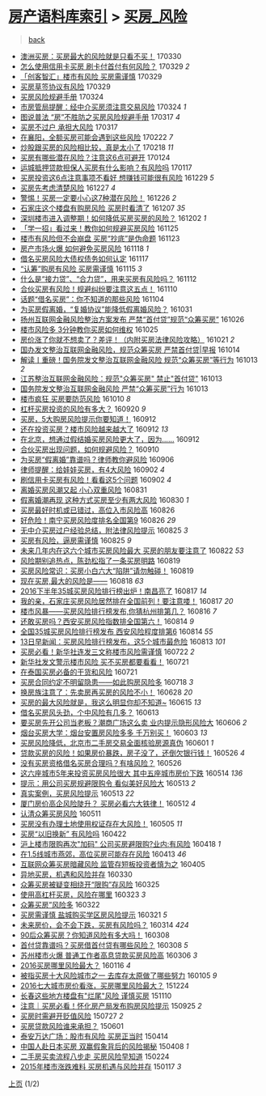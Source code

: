 [房产语料库索引](../../README.md)  > [买房_风险](买房_风险.md)
====
> [back](../README.md)

- [澳洲买房：买房最大的风险就是只看不买！](http://jkwz.applinzi.com/ittc/6950835860235879429.html#%E6%BE%B3%E6%B4%B2%E4%B9%B0%E6%88%BF%EF%BC%9A%E4%B9%B0%E6%88%BF%E6%9C%80%E5%A4%A7%E7%9A%84%E9%A3%8E%E9%99%A9%E5%B0%B1%E6%98%AF%E5%8F%AA%E7%9C%8B%E4%B8%8D%E4%B9%B0%EF%BC%81) 170330  
- [怎么使用信用卡买房 刷卡付首付有何风险？](http://jkwz.applinzi.com/ittc/6950507995137049605.html#%E6%80%8E%E4%B9%88%E4%BD%BF%E7%94%A8%E4%BF%A1%E7%94%A8%E5%8D%A1%E4%B9%B0%E6%88%BF+%E5%88%B7%E5%8D%A1%E4%BB%98%E9%A6%96%E4%BB%98%E6%9C%89%E4%BD%95%E9%A3%8E%E9%99%A9%EF%BC%9F) 170329 *2* 
- [「创客智汇」楼市有风险 买房需谨慎](http://jkwz.applinzi.com/ittc/6950487451180205060.html#%E3%80%8C%E5%88%9B%E5%AE%A2%E6%99%BA%E6%B1%87%E3%80%8D%E6%A5%BC%E5%B8%82%E6%9C%89%E9%A3%8E%E9%99%A9+%E4%B9%B0%E6%88%BF%E9%9C%80%E8%B0%A8%E6%85%8E) 170329  
- [买房草签协议有风险](http://jkwz.applinzi.com/ittc/6950379149951763460.html#%E4%B9%B0%E6%88%BF%E8%8D%89%E7%AD%BE%E5%8D%8F%E8%AE%AE%E6%9C%89%E9%A3%8E%E9%99%A9) 170329  
- [买房风险规避手册](http://jkwz.applinzi.com/ittc/6948702080482149380.html#%E4%B9%B0%E6%88%BF%E9%A3%8E%E9%99%A9%E8%A7%84%E9%81%BF%E6%89%8B%E5%86%8C) 170324  
- [市房管局提醒：经中介买房须注意交易风险](http://jkwz.applinzi.com/ittc/6948528789855405061.html#%E5%B8%82%E6%88%BF%E7%AE%A1%E5%B1%80%E6%8F%90%E9%86%92%EF%BC%9A%E7%BB%8F%E4%B8%AD%E4%BB%8B%E4%B9%B0%E6%88%BF%E9%A1%BB%E6%B3%A8%E6%84%8F%E4%BA%A4%E6%98%93%E9%A3%8E%E9%99%A9) 170324 *1* 
- [图说普法 “房”不胜防之买房风险规避手册](http://jkwz.applinzi.com/ittc/6945921997421937669.html#%E5%9B%BE%E8%AF%B4%E6%99%AE%E6%B3%95+%E2%80%9C%E6%88%BF%E2%80%9D%E4%B8%8D%E8%83%9C%E9%98%B2%E4%B9%8B%E4%B9%B0%E6%88%BF%E9%A3%8E%E9%99%A9%E8%A7%84%E9%81%BF%E6%89%8B%E5%86%8C) 170317 *4* 
- [买房不过户 承担大风险](http://jkwz.applinzi.com/ittc/6945909812058653700.html#%E4%B9%B0%E6%88%BF%E4%B8%8D%E8%BF%87%E6%88%B7+%E6%89%BF%E6%8B%85%E5%A4%A7%E9%A3%8E%E9%99%A9) 170317  
- [在襄阳，全额买房可能会遇到这些风险](http://jkwz.applinzi.com/ittc/6937487795135448068.html#%E5%9C%A8%E8%A5%84%E9%98%B3%EF%BC%8C%E5%85%A8%E9%A2%9D%E4%B9%B0%E6%88%BF%E5%8F%AF%E8%83%BD%E4%BC%9A%E9%81%87%E5%88%B0%E8%BF%99%E4%BA%9B%E9%A3%8E%E9%99%A9) 170222 *7* 
- [炒股跟买房的风险相比较，真是太小了](http://jkwz.applinzi.com/ittc/6935906225236739076.html#%E7%82%92%E8%82%A1%E8%B7%9F%E4%B9%B0%E6%88%BF%E7%9A%84%E9%A3%8E%E9%99%A9%E7%9B%B8%E6%AF%94%E8%BE%83%EF%BC%8C%E7%9C%9F%E6%98%AF%E5%A4%AA%E5%B0%8F%E4%BA%86) 170218 *11* 
- [买房有哪些潜在风险？注意这6点可避开](http://jkwz.applinzi.com/ittc/6926359150555825157.html#%E4%B9%B0%E6%88%BF%E6%9C%89%E5%93%AA%E4%BA%9B%E6%BD%9C%E5%9C%A8%E9%A3%8E%E9%99%A9%EF%BC%9F%E6%B3%A8%E6%84%8F%E8%BF%996%E7%82%B9%E5%8F%AF%E9%81%BF%E5%BC%80) 170124  
- [运城抵押贷款担保人买房有什么影响？有风险吗](http://jkwz.applinzi.com/ittc/6924076728564843524.html#%E8%BF%90%E5%9F%8E%E6%8A%B5%E6%8A%BC%E8%B4%B7%E6%AC%BE%E6%8B%85%E4%BF%9D%E4%BA%BA%E4%B9%B0%E6%88%BF%E6%9C%89%E4%BB%80%E4%B9%88%E5%BD%B1%E5%93%8D%EF%BC%9F%E6%9C%89%E9%A3%8E%E9%99%A9%E5%90%97) 170117  
- [买房投资这6点注意事项不看好 想赚钱可能很有风险](http://jkwz.applinzi.com/ittc/6917201398378005509.html#%E4%B9%B0%E6%88%BF%E6%8A%95%E8%B5%84%E8%BF%996%E7%82%B9%E6%B3%A8%E6%84%8F%E4%BA%8B%E9%A1%B9%E4%B8%8D%E7%9C%8B%E5%A5%BD+%E6%83%B3%E8%B5%9A%E9%92%B1%E5%8F%AF%E8%83%BD%E5%BE%88%E6%9C%89%E9%A3%8E%E9%99%A9) 161229 *5* 
- [买房先考虑清楚风险](http://jkwz.applinzi.com/ittc/6916258747201881093.html#%E4%B9%B0%E6%88%BF%E5%85%88%E8%80%83%E8%99%91%E6%B8%85%E6%A5%9A%E9%A3%8E%E9%99%A9) 161227 *4* 
- [警惕！买房一定要小心这7种潜在风险！](http://jkwz.applinzi.com/ittc/6915864348852749317.html#%E8%AD%A6%E6%83%95%EF%BC%81%E4%B9%B0%E6%88%BF%E4%B8%80%E5%AE%9A%E8%A6%81%E5%B0%8F%E5%BF%83%E8%BF%997%E7%A7%8D%E6%BD%9C%E5%9C%A8%E9%A3%8E%E9%99%A9%EF%BC%81) 161226 *2* 
- [石家庄这个楼盘有购房风险 买房时看清了](http://jkwz.applinzi.com/ittc/6909012648812610565.html#%E7%9F%B3%E5%AE%B6%E5%BA%84%E8%BF%99%E4%B8%AA%E6%A5%BC%E7%9B%98%E6%9C%89%E8%B4%AD%E6%88%BF%E9%A3%8E%E9%99%A9+%E4%B9%B0%E6%88%BF%E6%97%B6%E7%9C%8B%E6%B8%85%E4%BA%86) 161207 *35* 
- [深圳楼市进入调整期！如何降低买房买房的风险？](http://jkwz.applinzi.com/ittc/6907105115889992709.html#%E6%B7%B1%E5%9C%B3%E6%A5%BC%E5%B8%82%E8%BF%9B%E5%85%A5%E8%B0%83%E6%95%B4%E6%9C%9F%EF%BC%81%E5%A6%82%E4%BD%95%E9%99%8D%E4%BD%8E%E4%B9%B0%E6%88%BF%E4%B9%B0%E6%88%BF%E7%9A%84%E9%A3%8E%E9%99%A9%EF%BC%9F) 161202 *1* 
- [「学一招」看过来！教你如何规避买房风险](http://jkwz.applinzi.com/ittc/6904411153148412932.html#%E3%80%8C%E5%AD%A6%E4%B8%80%E6%8B%9B%E3%80%8D%E7%9C%8B%E8%BF%87%E6%9D%A5%EF%BC%81%E6%95%99%E4%BD%A0%E5%A6%82%E4%BD%95%E8%A7%84%E9%81%BF%E4%B9%B0%E6%88%BF%E9%A3%8E%E9%99%A9) 161125  
- [楼市有风险但不会崩盘 买房“抄底”是伪命题](http://jkwz.applinzi.com/ittc/6903611371844797444.html#%E6%A5%BC%E5%B8%82%E6%9C%89%E9%A3%8E%E9%99%A9%E4%BD%86%E4%B8%8D%E4%BC%9A%E5%B4%A9%E7%9B%98+%E4%B9%B0%E6%88%BF%E2%80%9C%E6%8A%84%E5%BA%95%E2%80%9D%E6%98%AF%E4%BC%AA%E5%91%BD%E9%A2%98) 161123  
- [房产市场火爆 如何避免买房风险](http://jkwz.applinzi.com/ittc/6901764347923006469.html#%E6%88%BF%E4%BA%A7%E5%B8%82%E5%9C%BA%E7%81%AB%E7%88%86+%E5%A6%82%E4%BD%95%E9%81%BF%E5%85%8D%E4%B9%B0%E6%88%BF%E9%A3%8E%E9%99%A9) 161118 *1* 
- [借名买房风险大债权债务如何认定](http://jkwz.applinzi.com/ittc/6901385278895162373.html#%E5%80%9F%E5%90%8D%E4%B9%B0%E6%88%BF%E9%A3%8E%E9%99%A9%E5%A4%A7%E5%80%BA%E6%9D%83%E5%80%BA%E5%8A%A1%E5%A6%82%E4%BD%95%E8%AE%A4%E5%AE%9A) 161117  
- [“认筹”购房有风险 买房需谨慎](http://jkwz.applinzi.com/ittc/6900687400023360517.html#%E2%80%9C%E8%AE%A4%E7%AD%B9%E2%80%9D%E8%B4%AD%E6%88%BF%E6%9C%89%E9%A3%8E%E9%99%A9+%E4%B9%B0%E6%88%BF%E9%9C%80%E8%B0%A8%E6%85%8E) 161115 *3* 
- [什么是“接力贷”、“合力贷”，用来买房有风险吗？](http://jkwz.applinzi.com/ittc/6899289928373896197.html#%E4%BB%80%E4%B9%88%E6%98%AF%E2%80%9C%E6%8E%A5%E5%8A%9B%E8%B4%B7%E2%80%9D%E3%80%81%E2%80%9C%E5%90%88%E5%8A%9B%E8%B4%B7%E2%80%9D%EF%BC%8C%E7%94%A8%E6%9D%A5%E4%B9%B0%E6%88%BF%E6%9C%89%E9%A3%8E%E9%99%A9%E5%90%97%EF%BC%9F) 161112  
- [合伙买房有风险！规避纠纷要注意这五点！](http://jkwz.applinzi.com/ittc/6898792038903841797.html#%E5%90%88%E4%BC%99%E4%B9%B0%E6%88%BF%E6%9C%89%E9%A3%8E%E9%99%A9%EF%BC%81%E8%A7%84%E9%81%BF%E7%BA%A0%E7%BA%B7%E8%A6%81%E6%B3%A8%E6%84%8F%E8%BF%99%E4%BA%94%E7%82%B9%EF%BC%81) 161110  
- [话题“借名买房”：你不知道的那些风险](http://jkwz.applinzi.com/ittc/6896663156759200772.html#%E8%AF%9D%E9%A2%98%E2%80%9C%E5%80%9F%E5%90%8D%E4%B9%B0%E6%88%BF%E2%80%9D%EF%BC%9A%E4%BD%A0%E4%B8%8D%E7%9F%A5%E9%81%93%E7%9A%84%E9%82%A3%E4%BA%9B%E9%A3%8E%E9%99%A9) 161104  
- [为买房假离婚，“复婚协议”能降低假离婚风险？](http://jkwz.applinzi.com/ittc/6895091317259895812.html#%E4%B8%BA%E4%B9%B0%E6%88%BF%E5%81%87%E7%A6%BB%E5%A9%9A%EF%BC%8C%E2%80%9C%E5%A4%8D%E5%A9%9A%E5%8D%8F%E8%AE%AE%E2%80%9D%E8%83%BD%E9%99%8D%E4%BD%8E%E5%81%87%E7%A6%BB%E5%A9%9A%E9%A3%8E%E9%99%A9%EF%BC%9F) 161031  
- [扬州互联网金融风险整治方案发布 严禁“首付贷”规范“众筹买房”](http://jkwz.applinzi.com/ittc/6893237131169760260.html#%E6%89%AC%E5%B7%9E%E4%BA%92%E8%81%94%E7%BD%91%E9%87%91%E8%9E%8D%E9%A3%8E%E9%99%A9%E6%95%B4%E6%B2%BB%E6%96%B9%E6%A1%88%E5%8F%91%E5%B8%83+%E4%B8%A5%E7%A6%81%E2%80%9C%E9%A6%96%E4%BB%98%E8%B4%B7%E2%80%9D%E8%A7%84%E8%8C%83%E2%80%9C%E4%BC%97%E7%AD%B9%E4%B9%B0%E6%88%BF%E2%80%9D) 161026  
- [楼市风险多 3分钟教你买房如何维权](http://jkwz.applinzi.com/ittc/6892987497130230788.html#%E6%A5%BC%E5%B8%82%E9%A3%8E%E9%99%A9%E5%A4%9A+3%E5%88%86%E9%92%9F%E6%95%99%E4%BD%A0%E4%B9%B0%E6%88%BF%E5%A6%82%E4%BD%95%E7%BB%B4%E6%9D%83) 161025  
- [房价涨了你就不想卖了？差评！（内附买房法律风险攻略）](http://jkwz.applinzi.com/ittc/6891480703027381252.html#%E6%88%BF%E4%BB%B7%E6%B6%A8%E4%BA%86%E4%BD%A0%E5%B0%B1%E4%B8%8D%E6%83%B3%E5%8D%96%E4%BA%86%EF%BC%9F%E5%B7%AE%E8%AF%84%EF%BC%81%EF%BC%88%E5%86%85%E9%99%84%E4%B9%B0%E6%88%BF%E6%B3%95%E5%BE%8B%E9%A3%8E%E9%99%A9%E6%94%BB%E7%95%A5%EF%BC%89) 161021 *2* 
- [国办发文整治互联网金融风险，规范众筹买房 严禁首付贷|早报](http://jkwz.applinzi.com/ittc/6888755460357751813.html#%E5%9B%BD%E5%8A%9E%E5%8F%91%E6%96%87%E6%95%B4%E6%B2%BB%E4%BA%92%E8%81%94%E7%BD%91%E9%87%91%E8%9E%8D%E9%A3%8E%E9%99%A9%EF%BC%8C%E8%A7%84%E8%8C%83%E4%BC%97%E7%AD%B9%E4%B9%B0%E6%88%BF+%E4%B8%A5%E7%A6%81%E9%A6%96%E4%BB%98%E8%B4%B7%7C%E6%97%A9%E6%8A%A5) 161014  
- [解读丨重磅！国务院发文整治互联网金融风险 规范“众筹买房”等行为](http://jkwz.applinzi.com/ittc/6888588593936729092.html#%E8%A7%A3%E8%AF%BB%E4%B8%A8%E9%87%8D%E7%A3%85%EF%BC%81%E5%9B%BD%E5%8A%A1%E9%99%A2%E5%8F%91%E6%96%87%E6%95%B4%E6%B2%BB%E4%BA%92%E8%81%94%E7%BD%91%E9%87%91%E8%9E%8D%E9%A3%8E%E9%99%A9+%E8%A7%84%E8%8C%83%E2%80%9C%E4%BC%97%E7%AD%B9%E4%B9%B0%E6%88%BF%E2%80%9D%E7%AD%89%E8%A1%8C%E4%B8%BA) 161013 *2* 
- [江苏整治互联网金融风险：规范&quot;众筹买房&quot; 禁止&quot;首付贷&quot;](http://jkwz.applinzi.com/ittc/6888569325258015748.html#%E6%B1%9F%E8%8B%8F%E6%95%B4%E6%B2%BB%E4%BA%92%E8%81%94%E7%BD%91%E9%87%91%E8%9E%8D%E9%A3%8E%E9%99%A9%EF%BC%9A%E8%A7%84%E8%8C%83%26quot%3B%E4%BC%97%E7%AD%B9%E4%B9%B0%E6%88%BF%26quot%3B+%E7%A6%81%E6%AD%A2%26quot%3B%E9%A6%96%E4%BB%98%E8%B4%B7%26quot%3B) 161013  
- [国务院发文整治互联网金融风险 严禁“众筹买房”行为](http://jkwz.applinzi.com/ittc/6888508459632296965.html#%E5%9B%BD%E5%8A%A1%E9%99%A2%E5%8F%91%E6%96%87%E6%95%B4%E6%B2%BB%E4%BA%92%E8%81%94%E7%BD%91%E9%87%91%E8%9E%8D%E9%A3%8E%E9%99%A9+%E4%B8%A5%E7%A6%81%E2%80%9C%E4%BC%97%E7%AD%B9%E4%B9%B0%E6%88%BF%E2%80%9D%E8%A1%8C%E4%B8%BA) 161013  
- [楼市疯狂 买房要防范风险](http://jkwz.applinzi.com/ittc/6887389014218245124.html#%E6%A5%BC%E5%B8%82%E7%96%AF%E7%8B%82+%E4%B9%B0%E6%88%BF%E8%A6%81%E9%98%B2%E8%8C%83%E9%A3%8E%E9%99%A9) 161010 *8* 
- [杠杆买房投资的风险有多大？](http://jkwz.applinzi.com/ittc/6880047531014226949.html#%E6%9D%A0%E6%9D%86%E4%B9%B0%E6%88%BF%E6%8A%95%E8%B5%84%E7%9A%84%E9%A3%8E%E9%99%A9%E6%9C%89%E5%A4%9A%E5%A4%A7%EF%BC%9F) 160920 *9* 
- [买房，5大购房风险提示你要知道！](http://jkwz.applinzi.com/ittc/6877089950897554436.html#%E4%B9%B0%E6%88%BF%EF%BC%8C5%E5%A4%A7%E8%B4%AD%E6%88%BF%E9%A3%8E%E9%99%A9%E6%8F%90%E7%A4%BA%E4%BD%A0%E8%A6%81%E7%9F%A5%E9%81%93%EF%BC%81) 160912  
- [还在投资买房？楼市风险越来越大了](http://jkwz.applinzi.com/ittc/6877042837035680773.html#%E8%BF%98%E5%9C%A8%E6%8A%95%E8%B5%84%E4%B9%B0%E6%88%BF%EF%BC%9F%E6%A5%BC%E5%B8%82%E9%A3%8E%E9%99%A9%E8%B6%8A%E6%9D%A5%E8%B6%8A%E5%A4%A7%E4%BA%86) 160912 *13* 
- [在北京，想通过假结婚买房风险更大了，因为......](http://jkwz.applinzi.com/ittc/6876996089487557636.html#%E5%9C%A8%E5%8C%97%E4%BA%AC%EF%BC%8C%E6%83%B3%E9%80%9A%E8%BF%87%E5%81%87%E7%BB%93%E5%A9%9A%E4%B9%B0%E6%88%BF%E9%A3%8E%E9%99%A9%E6%9B%B4%E5%A4%A7%E4%BA%86%EF%BC%8C%E5%9B%A0%E4%B8%BA......) 160912  
- [合伙买房出现问题，如何规避风险？](http://jkwz.applinzi.com/ittc/6876264292399186949.html#%E5%90%88%E4%BC%99%E4%B9%B0%E6%88%BF%E5%87%BA%E7%8E%B0%E9%97%AE%E9%A2%98%EF%BC%8C%E5%A6%82%E4%BD%95%E8%A7%84%E9%81%BF%E9%A3%8E%E9%99%A9%EF%BC%9F) 160910  
- [为买房“假离婚”靠谱吗？律师教你避风险](http://jkwz.applinzi.com/ittc/6874754687701615621.html#%E4%B8%BA%E4%B9%B0%E6%88%BF%E2%80%9C%E5%81%87%E7%A6%BB%E5%A9%9A%E2%80%9D%E9%9D%A0%E8%B0%B1%E5%90%97%EF%BC%9F%E5%BE%8B%E5%B8%88%E6%95%99%E4%BD%A0%E9%81%BF%E9%A3%8E%E9%99%A9) 160906  
- [律师提醒：给娃娃买房，有4大风险](http://jkwz.applinzi.com/ittc/6873305645205423108.html#%E5%BE%8B%E5%B8%88%E6%8F%90%E9%86%92%EF%BC%9A%E7%BB%99%E5%A8%83%E5%A8%83%E4%B9%B0%E6%88%BF%EF%BC%8C%E6%9C%894%E5%A4%A7%E9%A3%8E%E9%99%A9) 160902 *4* 
- [刷信用卡买房有风险！看看这5个问题](http://jkwz.applinzi.com/ittc/6873176364978537476.html#%E5%88%B7%E4%BF%A1%E7%94%A8%E5%8D%A1%E4%B9%B0%E6%88%BF%E6%9C%89%E9%A3%8E%E9%99%A9%EF%BC%81%E7%9C%8B%E7%9C%8B%E8%BF%995%E4%B8%AA%E9%97%AE%E9%A2%98) 160902 *4* 
- [离婚买房风潮又起 小心双重风险](http://jkwz.applinzi.com/ittc/6872551870681318404.html#%E7%A6%BB%E5%A9%9A%E4%B9%B0%E6%88%BF%E9%A3%8E%E6%BD%AE%E5%8F%88%E8%B5%B7+%E5%B0%8F%E5%BF%83%E5%8F%8C%E9%87%8D%E9%A3%8E%E9%99%A9) 160831  
- [假离婚潮再现 这种方式买房至少有两大风险](http://jkwz.applinzi.com/ittc/6872204102292997124.html#%E5%81%87%E7%A6%BB%E5%A9%9A%E6%BD%AE%E5%86%8D%E7%8E%B0+%E8%BF%99%E7%A7%8D%E6%96%B9%E5%BC%8F%E4%B9%B0%E6%88%BF%E8%87%B3%E5%B0%91%E6%9C%89%E4%B8%A4%E5%A4%A7%E9%A3%8E%E9%99%A9) 160830 *1* 
- [买房最好时机或已错过，高位入市风险高](http://jkwz.applinzi.com/ittc/6870609683307561988.html#%E4%B9%B0%E6%88%BF%E6%9C%80%E5%A5%BD%E6%97%B6%E6%9C%BA%E6%88%96%E5%B7%B2%E9%94%99%E8%BF%87%EF%BC%8C%E9%AB%98%E4%BD%8D%E5%85%A5%E5%B8%82%E9%A3%8E%E9%99%A9%E9%AB%98) 160826  
- [好危险！南宁买房风险度排名全国第9](http://jkwz.applinzi.com/ittc/6870586844051407877.html#%E5%A5%BD%E5%8D%B1%E9%99%A9%EF%BC%81%E5%8D%97%E5%AE%81%E4%B9%B0%E6%88%BF%E9%A3%8E%E9%99%A9%E5%BA%A6%E6%8E%92%E5%90%8D%E5%85%A8%E5%9B%BD%E7%AC%AC9) 160826 *29* 
- [无中介买房过户经验总结，附法律风险提示](http://jkwz.applinzi.com/ittc/6870378387734004741.html#%E6%97%A0%E4%B8%AD%E4%BB%8B%E4%B9%B0%E6%88%BF%E8%BF%87%E6%88%B7%E7%BB%8F%E9%AA%8C%E6%80%BB%E7%BB%93%EF%BC%8C%E9%99%84%E6%B3%95%E5%BE%8B%E9%A3%8E%E9%99%A9%E6%8F%90%E7%A4%BA) 160825 *3* 
- [买房有风险，逼房需谨慎](http://jkwz.applinzi.com/ittc/6870355131589215237.html#%E4%B9%B0%E6%88%BF%E6%9C%89%E9%A3%8E%E9%99%A9%EF%BC%8C%E9%80%BC%E6%88%BF%E9%9C%80%E8%B0%A8%E6%85%8E) 160825 *9* 
- [未来几年内在这六个城市买房风险最大 买房的朋友要注意了](http://jkwz.applinzi.com/ittc/6869203896588829701.html#%E6%9C%AA%E6%9D%A5%E5%87%A0%E5%B9%B4%E5%86%85%E5%9C%A8%E8%BF%99%E5%85%AD%E4%B8%AA%E5%9F%8E%E5%B8%82%E4%B9%B0%E6%88%BF%E9%A3%8E%E9%99%A9%E6%9C%80%E5%A4%A7+%E4%B9%B0%E6%88%BF%E7%9A%84%E6%9C%8B%E5%8F%8B%E8%A6%81%E6%B3%A8%E6%84%8F%E4%BA%86) 160822 *53* 
- [风险期别追热点，陈劲松指了一条买房明路](http://jkwz.applinzi.com/ittc/6867708868603413508.html#%E9%A3%8E%E9%99%A9%E6%9C%9F%E5%88%AB%E8%BF%BD%E7%83%AD%E7%82%B9%EF%BC%8C%E9%99%88%E5%8A%B2%E6%9D%BE%E6%8C%87%E4%BA%86%E4%B8%80%E6%9D%A1%E4%B9%B0%E6%88%BF%E6%98%8E%E8%B7%AF) 160819  
- [买房风险常识：买房小白六大“陷阱”请勿触碰！](http://jkwz.applinzi.com/ittc/6868012063481398277.html#%E4%B9%B0%E6%88%BF%E9%A3%8E%E9%99%A9%E5%B8%B8%E8%AF%86%EF%BC%9A%E4%B9%B0%E6%88%BF%E5%B0%8F%E7%99%BD%E5%85%AD%E5%A4%A7%E2%80%9C%E9%99%B7%E9%98%B1%E2%80%9D%E8%AF%B7%E5%8B%BF%E8%A7%A6%E7%A2%B0%EF%BC%81) 160819  
- [现在买房,最大的风险是——](http://jkwz.applinzi.com/ittc/6867619491839738885.html#%E7%8E%B0%E5%9C%A8%E4%B9%B0%E6%88%BF%2C%E6%9C%80%E5%A4%A7%E7%9A%84%E9%A3%8E%E9%99%A9%E6%98%AF%E2%80%94%E2%80%94) 160818 *63* 
- [2016下半年35城买房风险排行榜出炉！南昌亮了](http://jkwz.applinzi.com/ittc/6867425519892694020.html#2016%E4%B8%8B%E5%8D%8A%E5%B9%B435%E5%9F%8E%E4%B9%B0%E6%88%BF%E9%A3%8E%E9%99%A9%E6%8E%92%E8%A1%8C%E6%A6%9C%E5%87%BA%E7%82%89%EF%BC%81%E5%8D%97%E6%98%8C%E4%BA%AE%E4%BA%86) 160817 *14* 
- [我的亲，石家庄买房风险居然排在全国前列！要注意喽！](http://jkwz.applinzi.com/ittc/6867359825670964228.html#%E6%88%91%E7%9A%84%E4%BA%B2%EF%BC%8C%E7%9F%B3%E5%AE%B6%E5%BA%84%E4%B9%B0%E6%88%BF%E9%A3%8E%E9%99%A9%E5%B1%85%E7%84%B6%E6%8E%92%E5%9C%A8%E5%85%A8%E5%9B%BD%E5%89%8D%E5%88%97%EF%BC%81%E8%A6%81%E6%B3%A8%E6%84%8F%E5%96%BD%EF%BC%81) 160817 *20* 
- [楼市风暴——买房风险排行榜发布,你猜杭州排第几？](http://jkwz.applinzi.com/ittc/6866968303104427012.html#%E6%A5%BC%E5%B8%82%E9%A3%8E%E6%9A%B4%E2%80%94%E2%80%94%E4%B9%B0%E6%88%BF%E9%A3%8E%E9%99%A9%E6%8E%92%E8%A1%8C%E6%A6%9C%E5%8F%91%E5%B8%83%2C%E4%BD%A0%E7%8C%9C%E6%9D%AD%E5%B7%9E%E6%8E%92%E7%AC%AC%E5%87%A0%EF%BC%9F) 160816 *7* 
- [还敢买房吗？西安买房风险指数排全国第六！](http://jkwz.applinzi.com/ittc/6866293003391599620.html#%E8%BF%98%E6%95%A2%E4%B9%B0%E6%88%BF%E5%90%97%EF%BC%9F%E8%A5%BF%E5%AE%89%E4%B9%B0%E6%88%BF%E9%A3%8E%E9%99%A9%E6%8C%87%E6%95%B0%E6%8E%92%E5%85%A8%E5%9B%BD%E7%AC%AC%E5%85%AD%EF%BC%81) 160814 *9* 
- [全国35城买房风险排行榜发布 西安风险程度排第6](http://jkwz.applinzi.com/ittc/6866122264025760772.html#%E5%85%A8%E5%9B%BD35%E5%9F%8E%E4%B9%B0%E6%88%BF%E9%A3%8E%E9%99%A9%E6%8E%92%E8%A1%8C%E6%A6%9C%E5%8F%91%E5%B8%83+%E8%A5%BF%E5%AE%89%E9%A3%8E%E9%99%A9%E7%A8%8B%E5%BA%A6%E6%8E%92%E7%AC%AC6) 160814 *55* 
- [13日早新闻：买房风险排行榜发布，这5个城市最危险](http://jkwz.applinzi.com/ittc/6865740531774260228.html#13%E6%97%A5%E6%97%A9%E6%96%B0%E9%97%BB%EF%BC%9A%E4%B9%B0%E6%88%BF%E9%A3%8E%E9%99%A9%E6%8E%92%E8%A1%8C%E6%A6%9C%E5%8F%91%E5%B8%83%EF%BC%8C%E8%BF%995%E4%B8%AA%E5%9F%8E%E5%B8%82%E6%9C%80%E5%8D%B1%E9%99%A9) 160813 *101* 
- [买房必看！新华社连发三文称楼市风险需谨慎](http://jkwz.applinzi.com/ittc/6857365184590644228.html#%E4%B9%B0%E6%88%BF%E5%BF%85%E7%9C%8B%EF%BC%81%E6%96%B0%E5%8D%8E%E7%A4%BE%E8%BF%9E%E5%8F%91%E4%B8%89%E6%96%87%E7%A7%B0%E6%A5%BC%E5%B8%82%E9%A3%8E%E9%99%A9%E9%9C%80%E8%B0%A8%E6%85%8E) 160722 *2* 
- [新华社发文警示楼市风险 买不买房都要看看！](http://jkwz.applinzi.com/ittc/6857358203393934341.html#%E6%96%B0%E5%8D%8E%E7%A4%BE%E5%8F%91%E6%96%87%E8%AD%A6%E7%A4%BA%E6%A5%BC%E5%B8%82%E9%A3%8E%E9%99%A9+%E4%B9%B0%E4%B8%8D%E4%B9%B0%E6%88%BF%E9%83%BD%E8%A6%81%E7%9C%8B%E7%9C%8B%EF%BC%81) 160721  
- [在泰国买房必备的干货和风险](http://jkwz.applinzi.com/ittc/6857279613604201477.html#%E5%9C%A8%E6%B3%B0%E5%9B%BD%E4%B9%B0%E6%88%BF%E5%BF%85%E5%A4%87%E7%9A%84%E5%B9%B2%E8%B4%A7%E5%92%8C%E9%A3%8E%E9%99%A9) 160721  
- [买房合同约定不明留隐患——如此购房风险多](http://jkwz.applinzi.com/ittc/6856146053832901636.html#%E4%B9%B0%E6%88%BF%E5%90%88%E5%90%8C%E7%BA%A6%E5%AE%9A%E4%B8%8D%E6%98%8E%E7%95%99%E9%9A%90%E6%82%A3%E2%80%94%E2%80%94%E5%A6%82%E6%AD%A4%E8%B4%AD%E6%88%BF%E9%A3%8E%E9%99%A9%E5%A4%9A) 160718 *3* 
- [换房族注意了：先卖房再买房的风险不小！](http://jkwz.applinzi.com/ittc/6848831637282096133.html#%E6%8D%A2%E6%88%BF%E6%97%8F%E6%B3%A8%E6%84%8F%E4%BA%86%EF%BC%9A%E5%85%88%E5%8D%96%E6%88%BF%E5%86%8D%E4%B9%B0%E6%88%BF%E7%9A%84%E9%A3%8E%E9%99%A9%E4%B8%8D%E5%B0%8F%EF%BC%81) 160628 *20* 
- [买房的最大风险就是，我这么明显你却不知道~](http://jkwz.applinzi.com/ittc/6843954662566528005.html#%E4%B9%B0%E6%88%BF%E7%9A%84%E6%9C%80%E5%A4%A7%E9%A3%8E%E9%99%A9%E5%B0%B1%E6%98%AF%EF%BC%8C%E6%88%91%E8%BF%99%E4%B9%88%E6%98%8E%E6%98%BE%E4%BD%A0%E5%8D%B4%E4%B8%8D%E7%9F%A5%E9%81%93%7E) 160615 *13* 
- [借名买房风头劲，个中风险有几多？](http://jkwz.applinzi.com/ittc/6842868175515157508.html#%E5%80%9F%E5%90%8D%E4%B9%B0%E6%88%BF%E9%A3%8E%E5%A4%B4%E5%8A%B2%EF%BC%8C%E4%B8%AA%E4%B8%AD%E9%A3%8E%E9%99%A9%E6%9C%89%E5%87%A0%E5%A4%9A%EF%BC%9F) 160613  
- [要买房先开公司当老板？潮商广场这么卖 业内提示隐形风险大](http://jkwz.applinzi.com/ittc/6840571241731458053.html#%E8%A6%81%E4%B9%B0%E6%88%BF%E5%85%88%E5%BC%80%E5%85%AC%E5%8F%B8%E5%BD%93%E8%80%81%E6%9D%BF%EF%BC%9F%E6%BD%AE%E5%95%86%E5%B9%BF%E5%9C%BA%E8%BF%99%E4%B9%88%E5%8D%96+%E4%B8%9A%E5%86%85%E6%8F%90%E7%A4%BA%E9%9A%90%E5%BD%A2%E9%A3%8E%E9%99%A9%E5%A4%A7) 160606 *2* 
- [烟台买房大学：烟台安置房风险多多 千万别买！](http://jkwz.applinzi.com/ittc/6839456875116233732.html#%E7%83%9F%E5%8F%B0%E4%B9%B0%E6%88%BF%E5%A4%A7%E5%AD%A6%EF%BC%9A%E7%83%9F%E5%8F%B0%E5%AE%89%E7%BD%AE%E6%88%BF%E9%A3%8E%E9%99%A9%E5%A4%9A%E5%A4%9A+%E5%8D%83%E4%B8%87%E5%88%AB%E4%B9%B0%EF%BC%81) 160603 *13* 
- [买房风险降低，北京市二手房交易全面核验房源真伪](http://jkwz.applinzi.com/ittc/6838839378423841797.html#%E4%B9%B0%E6%88%BF%E9%A3%8E%E9%99%A9%E9%99%8D%E4%BD%8E%EF%BC%8C%E5%8C%97%E4%BA%AC%E5%B8%82%E4%BA%8C%E6%89%8B%E6%88%BF%E4%BA%A4%E6%98%93%E5%85%A8%E9%9D%A2%E6%A0%B8%E9%AA%8C%E6%88%BF%E6%BA%90%E7%9C%9F%E4%BC%AA) 160601 *1* 
- [贷款买房的风险！如果房价暴跌，房子没了，还倒欠银行钱！](http://jkwz.applinzi.com/ittc/6836540727164929028.html#%E8%B4%B7%E6%AC%BE%E4%B9%B0%E6%88%BF%E7%9A%84%E9%A3%8E%E9%99%A9%EF%BC%81%E5%A6%82%E6%9E%9C%E6%88%BF%E4%BB%B7%E6%9A%B4%E8%B7%8C%EF%BC%8C%E6%88%BF%E5%AD%90%E6%B2%A1%E4%BA%86%EF%BC%8C%E8%BF%98%E5%80%92%E6%AC%A0%E9%93%B6%E8%A1%8C%E9%92%B1%EF%BC%81) 160526 *4* 
- [没有买房资格借名买房合理吗？有啥风险？](http://jkwz.applinzi.com/ittc/6836484560757720069.html#%E6%B2%A1%E6%9C%89%E4%B9%B0%E6%88%BF%E8%B5%84%E6%A0%BC%E5%80%9F%E5%90%8D%E4%B9%B0%E6%88%BF%E5%90%88%E7%90%86%E5%90%97%EF%BC%9F%E6%9C%89%E5%95%A5%E9%A3%8E%E9%99%A9%EF%BC%9F) 160526  
- [这六座城市5年来投资买房风险很大 其中五座城市房价下跌](http://jkwz.applinzi.com/ittc/6831865137866474501.html#%E8%BF%99%E5%85%AD%E5%BA%A7%E5%9F%8E%E5%B8%825%E5%B9%B4%E6%9D%A5%E6%8A%95%E8%B5%84%E4%B9%B0%E6%88%BF%E9%A3%8E%E9%99%A9%E5%BE%88%E5%A4%A7+%E5%85%B6%E4%B8%AD%E4%BA%94%E5%BA%A7%E5%9F%8E%E5%B8%82%E6%88%BF%E4%BB%B7%E4%B8%8B%E8%B7%8C) 160514 *136* 
- [提示：用公司买房规避限购令 看似美好风险大](http://jkwz.applinzi.com/ittc/6831705958493193220.html#%E6%8F%90%E7%A4%BA%EF%BC%9A%E7%94%A8%E5%85%AC%E5%8F%B8%E4%B9%B0%E6%88%BF%E8%A7%84%E9%81%BF%E9%99%90%E8%B4%AD%E4%BB%A4+%E7%9C%8B%E4%BC%BC%E7%BE%8E%E5%A5%BD%E9%A3%8E%E9%99%A9%E5%A4%A7) 160513 *2* 
- [真实案例，买房风险提示](http://jkwz.applinzi.com/ittc/6831647626763961349.html#%E7%9C%9F%E5%AE%9E%E6%A1%88%E4%BE%8B%EF%BC%8C%E4%B9%B0%E6%88%BF%E9%A3%8E%E9%99%A9%E6%8F%90%E7%A4%BA) 160513 *22* 
- [厦门房价高企风险陡升？ 买房必看六大铁律！](http://jkwz.applinzi.com/ittc/6831332206248985604.html#%E5%8E%A6%E9%97%A8%E6%88%BF%E4%BB%B7%E9%AB%98%E4%BC%81%E9%A3%8E%E9%99%A9%E9%99%A1%E5%8D%87%EF%BC%9F+%E4%B9%B0%E6%88%BF%E5%BF%85%E7%9C%8B%E5%85%AD%E5%A4%A7%E9%93%81%E5%BE%8B%EF%BC%81) 160512 *4* 
- [认清众筹买房风险](http://jkwz.applinzi.com/ittc/6830789703783416837.html#%E8%AE%A4%E6%B8%85%E4%BC%97%E7%AD%B9%E4%B9%B0%E6%88%BF%E9%A3%8E%E9%99%A9) 160511  
- [买房没有办理土地使用权证存在大风险！](http://jkwz.applinzi.com/ittc/6828676100880073733.html#%E4%B9%B0%E6%88%BF%E6%B2%A1%E6%9C%89%E5%8A%9E%E7%90%86%E5%9C%9F%E5%9C%B0%E4%BD%BF%E7%94%A8%E6%9D%83%E8%AF%81%E5%AD%98%E5%9C%A8%E5%A4%A7%E9%A3%8E%E9%99%A9%EF%BC%81) 160505 *11* 
- [买房“以旧换新” 有风险吗](http://jkwz.applinzi.com/ittc/6823786146664285189.html#%E4%B9%B0%E6%88%BF%E2%80%9C%E4%BB%A5%E6%97%A7%E6%8D%A2%E6%96%B0%E2%80%9D+%E6%9C%89%E9%A3%8E%E9%99%A9%E5%90%97) 160422  
- [沪上楼市限购再次&quot;加码&quot; 公司买房避限购?业内:有风险](http://jkwz.applinzi.com/ittc/6822375478690055173.html#%E6%B2%AA%E4%B8%8A%E6%A5%BC%E5%B8%82%E9%99%90%E8%B4%AD%E5%86%8D%E6%AC%A1%26quot%3B%E5%8A%A0%E7%A0%81%26quot%3B+%E5%85%AC%E5%8F%B8%E4%B9%B0%E6%88%BF%E9%81%BF%E9%99%90%E8%B4%AD%3F%E4%B8%9A%E5%86%85%3A%E6%9C%89%E9%A3%8E%E9%99%A9) 160418 *1* 
- [在1.5线城市燕郊，高位买房可能存在风险](http://jkwz.applinzi.com/ittc/6820316619972543493.html#%E5%9C%A81.5%E7%BA%BF%E5%9F%8E%E5%B8%82%E7%87%95%E9%83%8A%EF%BC%8C%E9%AB%98%E4%BD%8D%E4%B9%B0%E6%88%BF%E5%8F%AF%E8%83%BD%E5%AD%98%E5%9C%A8%E9%A3%8E%E9%99%A9) 160413 *46* 
- [互联网众筹买房暗藏风险 监管存短板投资者慎为之](http://jkwz.applinzi.com/ittc/6817626421576860676.html#%E4%BA%92%E8%81%94%E7%BD%91%E4%BC%97%E7%AD%B9%E4%B9%B0%E6%88%BF%E6%9A%97%E8%97%8F%E9%A3%8E%E9%99%A9+%E7%9B%91%E7%AE%A1%E5%AD%98%E7%9F%AD%E6%9D%BF%E6%8A%95%E8%B5%84%E8%80%85%E6%85%8E%E4%B8%BA%E4%B9%8B) 160405  
- [异地买房，机遇和风险并存](http://jkwz.applinzi.com/ittc/6815303536115975173.html#%E5%BC%82%E5%9C%B0%E4%B9%B0%E6%88%BF%EF%BC%8C%E6%9C%BA%E9%81%87%E5%92%8C%E9%A3%8E%E9%99%A9%E5%B9%B6%E5%AD%98) 160330  
- [众筹买房被疑变相绕开“限购”存风险](http://jkwz.applinzi.com/ittc/6813350669129876485.html#%E4%BC%97%E7%AD%B9%E4%B9%B0%E6%88%BF%E8%A2%AB%E7%96%91%E5%8F%98%E7%9B%B8%E7%BB%95%E5%BC%80%E2%80%9C%E9%99%90%E8%B4%AD%E2%80%9D%E5%AD%98%E9%A3%8E%E9%99%A9) 160325  
- [使用高杠杆买房，风险在哪里](http://jkwz.applinzi.com/ittc/6812760050032460804.html#%E4%BD%BF%E7%94%A8%E9%AB%98%E6%9D%A0%E6%9D%86%E4%B9%B0%E6%88%BF%EF%BC%8C%E9%A3%8E%E9%99%A9%E5%9C%A8%E5%93%AA%E9%87%8C) 160323 *3* 
- [众筹买房”风险多](http://jkwz.applinzi.com/ittc/6812309891532194821.html#%E4%BC%97%E7%AD%B9%E4%B9%B0%E6%88%BF%E2%80%9D%E9%A3%8E%E9%99%A9%E5%A4%9A) 160322  
- [买房需谨慎 盐城购买学区房风险提示](http://jkwz.applinzi.com/ittc/6811329316684039172.html#%E4%B9%B0%E6%88%BF%E9%9C%80%E8%B0%A8%E6%85%8E+%E7%9B%90%E5%9F%8E%E8%B4%AD%E4%B9%B0%E5%AD%A6%E5%8C%BA%E6%88%BF%E9%A3%8E%E9%99%A9%E6%8F%90%E7%A4%BA) 160321 *5* 
- [未来房价，会不会下跌，买房有风险吗？](http://jkwz.applinzi.com/ittc/6809497552047047684.html#%E6%9C%AA%E6%9D%A5%E6%88%BF%E4%BB%B7%EF%BC%8C%E4%BC%9A%E4%B8%8D%E4%BC%9A%E4%B8%8B%E8%B7%8C%EF%BC%8C%E4%B9%B0%E6%88%BF%E6%9C%89%E9%A3%8E%E9%99%A9%E5%90%97%EF%BC%9F) 160314 *424* 
- [90后众筹买房？你知道风险有多大吗！](http://jkwz.applinzi.com/ittc/6807165614460240901.html#90%E5%90%8E%E4%BC%97%E7%AD%B9%E4%B9%B0%E6%88%BF%EF%BC%9F%E4%BD%A0%E7%9F%A5%E9%81%93%E9%A3%8E%E9%99%A9%E6%9C%89%E5%A4%9A%E5%A4%A7%E5%90%97%EF%BC%81) 160308  
- [首付贷靠谱吗？买房借首付贷有哪些风险？](http://jkwz.applinzi.com/ittc/6807007329530676229.html#%E9%A6%96%E4%BB%98%E8%B4%B7%E9%9D%A0%E8%B0%B1%E5%90%97%EF%BC%9F%E4%B9%B0%E6%88%BF%E5%80%9F%E9%A6%96%E4%BB%98%E8%B4%B7%E6%9C%89%E5%93%AA%E4%BA%9B%E9%A3%8E%E9%99%A9%EF%BC%9F) 160308 *5* 
- [苏州楼市火爆 普通工作者高息贷款买房风险高](http://jkwz.applinzi.com/ittc/6806525646620591108.html#%E8%8B%8F%E5%B7%9E%E6%A5%BC%E5%B8%82%E7%81%AB%E7%88%86+%E6%99%AE%E9%80%9A%E5%B7%A5%E4%BD%9C%E8%80%85%E9%AB%98%E6%81%AF%E8%B4%B7%E6%AC%BE%E4%B9%B0%E6%88%BF%E9%A3%8E%E9%99%A9%E9%AB%98) 160306 *3* 
- [2016买房哪里风险最大？](http://jkwz.applinzi.com/ittc/6788017242344260613.html#2016%E4%B9%B0%E6%88%BF%E5%93%AA%E9%87%8C%E9%A3%8E%E9%99%A9%E6%9C%80%E5%A4%A7%EF%BC%9F) 160116 *4* 
- [被指买房十大风险城市之一 去库存太原做了哪些努力](http://jkwz.applinzi.com/ittc/6783896847554970628.html#%E8%A2%AB%E6%8C%87%E4%B9%B0%E6%88%BF%E5%8D%81%E5%A4%A7%E9%A3%8E%E9%99%A9%E5%9F%8E%E5%B8%82%E4%B9%8B%E4%B8%80+%E5%8E%BB%E5%BA%93%E5%AD%98%E5%A4%AA%E5%8E%9F%E5%81%9A%E4%BA%86%E5%93%AA%E4%BA%9B%E5%8A%AA%E5%8A%9B) 160105 *9* 
- [2016七大城市房价看涨，买房哪里风险最大？](http://jkwz.applinzi.com/ittc/6779377739241096196.html#2016%E4%B8%83%E5%A4%A7%E5%9F%8E%E5%B8%82%E6%88%BF%E4%BB%B7%E7%9C%8B%E6%B6%A8%EF%BC%8C%E4%B9%B0%E6%88%BF%E5%93%AA%E9%87%8C%E9%A3%8E%E9%99%A9%E6%9C%80%E5%A4%A7%EF%BC%9F) 151224  
- [长春这些地方楼盘有&quot;烂尾&quot;风险 谨慎买房](http://jkwz.applinzi.com/ittc/6763100147148129285.html#%E9%95%BF%E6%98%A5%E8%BF%99%E4%BA%9B%E5%9C%B0%E6%96%B9%E6%A5%BC%E7%9B%98%E6%9C%89%26quot%3B%E7%83%82%E5%B0%BE%26quot%3B%E9%A3%8E%E9%99%A9+%E8%B0%A8%E6%85%8E%E4%B9%B0%E6%88%BF) 151110  
- [注意｜买房必看！怀化房产局发布购房风险提示](http://jkwz.applinzi.com/ittc/6745971490077000709.html#%E6%B3%A8%E6%84%8F%EF%BD%9C%E4%B9%B0%E6%88%BF%E5%BF%85%E7%9C%8B%EF%BC%81%E6%80%80%E5%8C%96%E6%88%BF%E4%BA%A7%E5%B1%80%E5%8F%91%E5%B8%83%E8%B4%AD%E6%88%BF%E9%A3%8E%E9%99%A9%E6%8F%90%E7%A4%BA) 150925 *2* 
- [买房时需避开贬值风险](http://jkwz.applinzi.com/ittc/547650615323840612.html#%E4%B9%B0%E6%88%BF%E6%97%B6%E9%9C%80%E9%81%BF%E5%BC%80%E8%B4%AC%E5%80%BC%E9%A3%8E%E9%99%A9) 150727 *2* 
- [买房贷款风险谁来承担？](http://jkwz.applinzi.com/ittc/547650611418045646.html#%E4%B9%B0%E6%88%BF%E8%B4%B7%E6%AC%BE%E9%A3%8E%E9%99%A9%E8%B0%81%E6%9D%A5%E6%89%BF%E6%8B%85%EF%BC%9F) 150601  
- [泰安万达广场：股市有风险 买房正当时](http://jkwz.applinzi.com/ittc/547650611404449716.html#%E6%B3%B0%E5%AE%89%E4%B8%87%E8%BE%BE%E5%B9%BF%E5%9C%BA%EF%BC%9A%E8%82%A1%E5%B8%82%E6%9C%89%E9%A3%8E%E9%99%A9+%E4%B9%B0%E6%88%BF%E6%AD%A3%E5%BD%93%E6%97%B6) 150414  
- [中国人赴日本买房 双赢假象背后的风险揭秘](http://jkwz.applinzi.com/ittc/547650611403644938.html#%E4%B8%AD%E5%9B%BD%E4%BA%BA%E8%B5%B4%E6%97%A5%E6%9C%AC%E4%B9%B0%E6%88%BF+%E5%8F%8C%E8%B5%A2%E5%81%87%E8%B1%A1%E8%83%8C%E5%90%8E%E7%9A%84%E9%A3%8E%E9%99%A9%E6%8F%AD%E7%A7%98) 150408 *1* 
- [二手房买卖流程八步走 买房风险早知道](http://jkwz.applinzi.com/ittc/547650611394491647.html#%E4%BA%8C%E6%89%8B%E6%88%BF%E4%B9%B0%E5%8D%96%E6%B5%81%E7%A8%8B%E5%85%AB%E6%AD%A5%E8%B5%B0+%E4%B9%B0%E6%88%BF%E9%A3%8E%E9%99%A9%E6%97%A9%E7%9F%A5%E9%81%93) 150224  
- [2015年楼市涨跌难料 买房机遇与风险并存](http://jkwz.applinzi.com/ittc/547650611388499869.html#2015%E5%B9%B4%E6%A5%BC%E5%B8%82%E6%B6%A8%E8%B7%8C%E9%9A%BE%E6%96%99+%E4%B9%B0%E6%88%BF%E6%9C%BA%E9%81%87%E4%B8%8E%E9%A3%8E%E9%99%A9%E5%B9%B6%E5%AD%98) 150117 *3* 


 [上页](买房_风险.md)           (1/2)